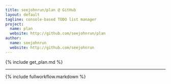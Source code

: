 ```yaml
---
title: seejohnrun/plan @ GitHub
layout: default
tagline: console-based TODO list manager
project:
  name: plan
  website: http://github.com/seejohnrun/plan
author:
  name: seejohnrun
  website: http://github.com/seejohnrun
---
```


{% include get_plan.md %}

-----

{% include fullworkflow.markdown %}
